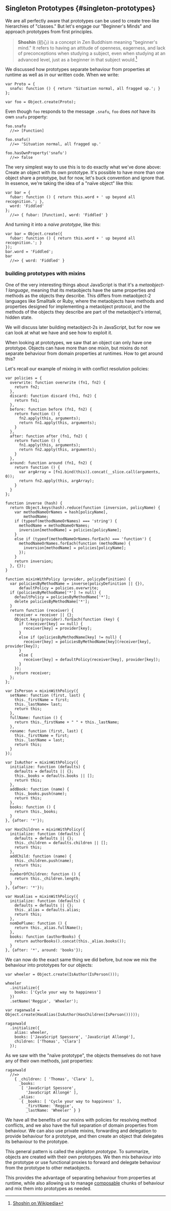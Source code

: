 ## Singleton Prototypes {#singleton-prototypes}

We are all perfectly aware that prototypes can be used to create tree-like hierarchies of "classes." But let's engage our "Beginner's Minds" and approach prototypes from first principles.

> **Shoshin** (初心) is a concept in Zen Buddhism meaning "beginner's mind." It refers to having an attitude of openness, eagerness, and lack of preconceptions when studying a subject, even when studying at an advanced level, just as a beginner in that subject would.[^shoshin]

[^shoshin]: [Shoshin on Wikipedia](https://en.wikipedia.org/wiki/Shoshin)

We discussed how prototypes separate behaviour from properties at runtime as well as in our written code. When we write:

~~~~~~~~
var Proto = {
  snafu: function () { return 'Situation normal, all fragged up.'; }
};

var foo = Object.create(Proto);
~~~~~~~~

Even though `foo` responds to the message `.snafu`,  `foo` does *not* have its own `snafu` property:

~~~~~~~~
foo.snafu
  //=> [Function]

foo.snafu()
  //=> 'Situation normal, all fragged up.'

foo.hasOwnProperty('snafu')
  //=> false
~~~~~~~~

The very simplest way to use this is to do exactly what we've done above: Create an object with its own prototype. It's possible to have more than one object share a prototype, but for now, let's buck convention and ignore that. In essence, we're taking the idea of a "naïve object" like this:

~~~~~~~~
var bar = {
  fubar: function () { return this.word + ' up beyond all recognition.'; },
  word: 'Fiddled'
};
  //=> { fubar: [Function], word: 'Fiddled' }
~~~~~~~~

And turning it into a *naive prototype*, like this:

~~~~~~~~
var bar = Object.create({
  fubar: function () { return this.word + ' up beyond all recognition.'; }
});
bar.word = 'Fiddled';
bar
  //=> { word: 'Fiddled' }
~~~~~~~~

### building prototypes with mixins

One of the very interesting things about JavaScript is that it's a *metaobject-1 language*, meaning that its metaobjects have the same properties and methods as the objects they describe. This differs from metaobject-2 languages like Smalltalk or Ruby, where the metaobjects have methods and properties designed for implementing a metaobject protocol, and the methods of the objects they describe are part of the metaobject's internal, hidden state.

We will discuss later building metaobject-2s in JavaScript, but for now we can look at what we have and see how to exploit it.

When looking at prototypes, we saw that an object can only have one prototype. Objects can have more than one mixin, but mixins do not separate behaviour from domain properties at runtimes. How to get around this?

Let's recall our example of mixing in with conflict resolution policies:

~~~~~~~~
var policies = {
  overwrite: function overwrite (fn1, fn2) {
    return fn2;
  },
  discard: function discard (fn1, fn2) {
    return fn1;
  },
  before: function before (fn1, fn2) {
    return function () {
      fn2.apply(this, arguments);
      return fn1.apply(this, arguments);
    }
  },
  after: function after (fn1, fn2) {
    return function () {
      fn1.apply(this, arguments);
      return fn2.apply(this, arguments);
    }
  },
  around: function around (fn1, fn2) {
    return function () {
      var argArray = [fn1.bind(this)].concat(__slice.call(arguments, 0));
      return fn2.apply(this, argArray);
    }
  }
};

function inverse (hash) {
  return Object.keys(hash).reduce(function (inversion, policyName) {
    var methodNameOrNames = hash[policyName],
        methodName;
    if (typeof(methodNameOrNames) === 'string') {
      methodName = methodNameOrNames;
      inversion[methodName] = policies[policyName];
    }
    else if (typeof(methodNameOrNames.forEach) === 'function') {
      methodNameOrNames.forEach(function (methodName) {
        inversion[methodName] = policies[policyName];
      });
    }
    return inversion;
  }, {});
}

function mixinWithPolicy (provider, policyDefinition) {
  var policiesByMethodName = inverse(policyDefinition || {}),
      defaultPolicy = policies.overwrite;
  if (policiesByMethodName['*'] != null) {
    defaultPolicy = policiesByMethodName['*'];
    delete policiesByMethodName['*'];
  }
  return function (receiver) {
    receiver = receiver || {};
    Object.keys(provider).forEach(function (key) {
      if (receiver[key] == null) {
        receiver[key] = provider[key];
      }
      else if (policiesByMethodName[key] != null) {
        receiver[key] = policiesByMethodName[key](receiver[key], provider[key]);
      }
      else {
        receiver[key] = defaultPolicy(receiver[key], provider[key]);
      }
    });
    return receiver;
  };
};

var IsPerson = mixinWithPolicy({
  setName: function (first, last) {
    this._firstName = first;
    this._lastName= last;
    return this;
  },
  fullName: function () {
    return this._firstName + " " + this._lastName;
  },
  rename: function (first, last) {
    this._firstName = first;
    this._lastName = last;
    return this;
  }
});

var IsAuthor = mixinWithPolicy({
  initialize: function (defaults) {
    defaults = defaults || {};
    this._books = defaults.books || [];
    return this;
  },
  addBook: function (name) {
    this._books.push(name);
    return this;
  },
  books: function () {
    return this._books;
  }
}, {after: '*'});

var HasChildren = mixinWithPolicy({
  initialize: function (defaults) {
    defaults = defaults || {};
    this._children = defaults.children || [];
    return this;
  },
  addChild: function (name) {
    this._children.push(name);
    return this;
  },
  numberOfChildren: function () {
    return this._children.length;
  }
}, {after: '*'});

var HasAlias = mixinWithPolicy({
  initialize: function (defaults) {
    defaults = defaults || {};
    this._alias = defaults.alias;
    return this;
  },
  nomDePlume: function () {
    return this._alias.fullName();
  },
  books: function (authorBooks) {
    return authorBooks().concat(this._alias.books());
  }
}, {after: '*', around: 'books'});
~~~~~~~~

We can now do the exact same thing we did before, but now we mix the behaviour into prototypes for our objects:

~~~~~~~~
var wheeler = Object.create(IsAuthor(IsPerson()));

wheeler
  .initialize({
    books: ['Cycle your way to happiness']
  })
  .setName('Reggie', 'Wheeler');

var raganwald = Object.create(HasAlias(IsAuthor(HasChildren(IsPerson()))));

raganwald
  .initialize({
    alias: wheeler,
    books: ['JavaScript Spessore', 'JavaScript Allongé'],
    children: ['Thomas', 'Clara']
  });
~~~~~~~~

As we saw with the "naïve prototype", the objects themselves do not have any of their own methods, just properties:

~~~~~~~~
raganwald
  //=>
    { _children: [ 'Thomas', 'Clara' ],
      _books:
       [ 'JavaScript Spessore',
         'JavaScript Allongé' ],
      _alias:
       { _books: [ 'Cycle your way to happiness' ],
         _firstName: 'Reggie',
         _lastName: 'Wheeler' } }
~~~~~~~~

We have all the benefits of our mixins with policies for resolving method conflicts, and we also have the full separation of domain properties from behaviour. We can also use private mixins, forwarding and delegation to provide behaviour for a prototype, and then create an object that delegates its behaviour to the prototype.

This general pattern is called the *singleton prototype*. To summarize, objects are created with their own prototypes. We then mix behaviour into the prototype or use functional proxies to forward and delegate behaviour from the prototype to other metaobjects.

This provides the advantage of separating behaviour from properties at runtime, while also allowing us to manage [composable][composability] chunks of behaviour and mix them into prototypes as needed.

[composability]: https://en.wikipedia.org/wiki/Composability